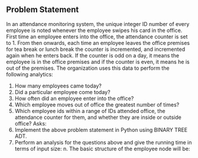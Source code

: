 ## Problem Statement
In an attendance monitoring system, the unique integer ID number of every employee is noted
whenever the employee swipes his card in the office. First time an employee enters into the office,
the attendance counter is set to 1. From then onwards, each time an employee leaves the office
premises for tea break or lunch break the counter is incremented, and incremented again when he
enters back. If the counter is odd on a day, it means the employee is in the office premises and if
the counter is even, it means he is out of the premises.
The organization uses this data to perform the following analytics:
1. How many employees came today?
2. Did a particular employee come today?
3. How often did an employee enter into the office?
4. Which employee moves out of office the greatest number of times?
5. Which employee ids within a range of IDs attended office, the attendance counter for them, and
whether they are inside or outside office?
Asks:
1. Implement the above problem statement in Python using BINARY TREE ADT.
2. Perform an analysis for the questions above and give the running time in terms of input
size: n.
The basic structure of the employee node will be:
